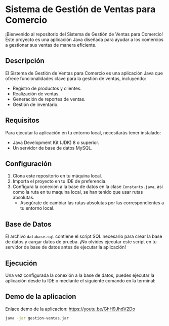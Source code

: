 # Sistema de Gestión de Ventas para Comercio

¡Bienvenido al repositorio del Sistema de Gestión de Ventas para Comercio! Este proyecto es una aplicación Java diseñada para ayudar a los comercios a gestionar sus ventas de manera eficiente.

## Descripción

El Sistema de Gestión de Ventas para Comercio es una aplicación Java que ofrece funcionalidades clave para la gestión de ventas, incluyendo:

- Registro de productos y clientes.
- Realización de ventas.
- Generación de reportes de ventas.
- Gestión de inventario.

## Requisitos

Para ejecutar la aplicación en tu entorno local, necesitarás tener instalado:

- Java Development Kit (JDK) 8 o superior.
- Un servidor de base de datos MySQL.

## Configuración

1. Clona este repositorio en tu máquina local.
2. Importa el proyecto en tu IDE de preferencia.
3. Configura la conexión a la base de datos en la clase `Constants.java`, asi como la ruta en tu maquina local, se han tenido que usar rutas absolutas. 
    - Asegúrate de cambiar las rutas absolutas por las correspondientes a tu entorno local.

## Base de Datos

El archivo `database.sql` contiene el script SQL necesario para crear la base de datos y cargar datos de prueba. 
¡No olvides ejecutar este script en tu servidor de base de datos antes de ejecutar la aplicación!

## Ejecución

Una vez configurada la conexión a la base de datos, puedes ejecutar la aplicación desde tu IDE o mediante el siguiente comando en la terminal:

## Demo de la aplicacion

Enlace demo de la aplicacion: https://youtu.be/GhH9JhdV2Do

```bash
java -jar gestion-ventas.jar

